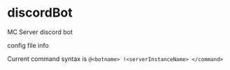 # discordBot
MC Server discord bot


config file info


Current command syntax is `@<botname> !<serverInstanceName> </command>`